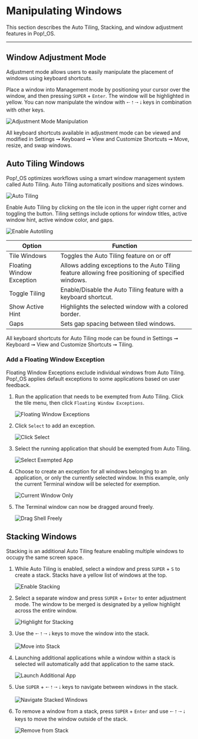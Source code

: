 # Manipulating Windows

This section describes the Auto Tiling, Stacking, and window adjustment features in Pop!\_OS.

---
## Window Adjustment Mode

Adjustment mode allows users to easily manipulate the placement of windows using keyboard shortcuts.

Place a window into Management mode by positioning your cursor over the window, and then pressing `SUPER` + `Enter`. The window will be highlighted in yellow. You can now manipulate the window with `🠐` `🠑` `🠒` `🠓` keys in combination with other keys.

![Adjustment Mode Manipulation](/images/tiling-stacking-windows/adjustment-mode-manipulation.gif)

All keyboard shortcuts available in adjustment mode can be viewed and modified in Settings ➞ Keyboard ➞ View and Customize Shortcuts ➞ Move, resize, and swap windows.

## Auto Tiling Windows

Pop!\_OS optimizes workflows using a smart window management system called Auto Tiling. Auto Tiling automatically positions and sizes windows.

![Auto Tiling](/images/tiling-stacking-windows/auto-tiling.png)

Enable Auto Tiling by clicking on the tile icon in the upper right corner and toggling the button. Tiling settings include options for window titles, active window hint, active window color, and gaps.

![Enable Autotiling](/images/tiling-stacking-windows/enable-autotiling.png)

| Option                 | Function |
|----------------------|--------|
| Tile Windows| Toggles the Auto Tiling feature on or off  |
| Floating Window Exception  | Allows adding exceptions to the Auto Tiling feature allowing free positioning of specified windows.|
| Toggle Tiling          | Enable/Disable the Auto Tiling feature with a keyboard shortcut. |
| Show Active Hint       | Highlights the selected window with a colored border. |
| Gaps                | Sets gap spacing between tiled windows. |

All keyboard shortcuts for Auto Tiling mode can be found in Settings ➞ Keyboard ➞ View and Customize Shortcuts ➞ Tiling.

### Add a Floating Window Exception

Floating Window Exceptions exclude individual windows from Auto Tiling. Pop!\_OS applies default exceptions to some applications based on user feedback.

1. Run the application that needs to be exempted from Auto Tiling. Click the tile menu, then click `Floating Window Exceptions`.

    ![Floating Window Exceptions](/images/tiling-stacking-windows/floating-window-exceptions.png)

2. Click `Select` to add an exception.

    ![Click Select](/images/tiling-stacking-windows/click-select.png)

3. Select the running application that should be exempted from Auto Tiling.

    ![Select Exempted App](/images/tiling-stacking-windows/select-exempted-app.png)

4. Choose to create an exception for all windows belonging to an application, or only the currently selected window. In this example, only the current Terminal window will be selected for exemption.

    ![Current Window Only](/images/tiling-stacking-windows/current-window-only.png)

5. The Terminal window can now be dragged around freely.

    ![Drag Shell Freely](/images/tiling-stacking-windows/drag-shell-freely.png)

## Stacking Windows

Stacking is an additional Auto Tiling feature enabling multiple windows to occupy the same screen space.

1. While Auto Tiling is enabled, select a window and press `SUPER` + `S` to create a stack. Stacks have a yellow list of windows at the top.

    ![Enable Stacking](/images/tiling-stacking-windows/enable-stacking.gif)

2. Select a separate window and press `SUPER` + `Enter` to enter adjustment mode. The window to be merged is designated by a yellow highlight across the entire window.

    ![Highlight for Stacking](/images/tiling-stacking-windows/highlight-for-stacking.gif)

3. Use the `🠐` `🠑` `🠒` `🠓` keys to move the window into the stack.

    ![Move into Stack](/images/tiling-stacking-windows/move-into-stack.gif)

4. Launching additional applications while a window within a stack is selected will automatically add that application to the same stack.

    ![Launch Additional App](/images/tiling-stacking-windows/launch-additional-app.gif)

5. Use `SUPER` + `🠐` `🠑` `🠒` `🠓` keys to navigate between windows in the stack.

    ![Navigate Stacked Windows](/images/tiling-stacking-windows/navigate-stacked-windows.gif)

6. To remove a window from a stack, press `SUPER` + `Enter` and use `🠐` `🠑` `🠒` `🠓` keys to move the window outside of the stack.

    ![Remove from Stack](/images/tiling-stacking-windows/remove-from-stack.gif)
